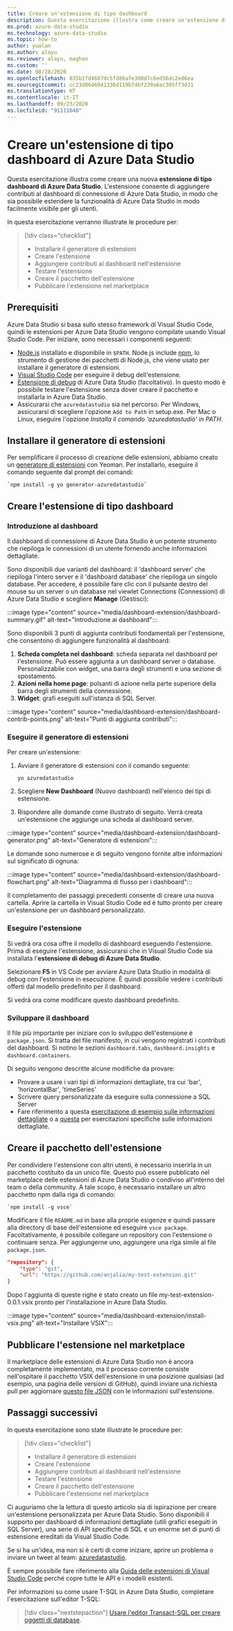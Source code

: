 ```yaml
---
title: Creare un'estensione di tipo dashboard
description: Questa esercitazione illustra come creare un'estensione di tipo dashboard per aggiungere funzionalità personalizzate ad Azure Data Studio.
ms.prod: azure-data-studio
ms.technology: azure-data-studio
ms.topic: how-to
author: yualan
ms.author: alayu
ms.reviewer: alayu, maghan
ms.custom: ''
ms.date: 08/28/2020
ms.openlocfilehash: 835b1fd4687dc5fd86afe300d7c6ed56dc2ed6ea
ms.sourcegitcommit: cc23d8646041336d119b74bf239a6ac305ff3d31
ms.translationtype: HT
ms.contentlocale: it-IT
ms.lasthandoff: 09/23/2020
ms.locfileid: "91111640"
---
```

# <a name="create-an-azure-data-studio-dashboard-extension"></a>Creare un'estensione di tipo dashboard di Azure Data Studio

Questa esercitazione illustra come creare una nuova **estensione di tipo dashboard di Azure Data Studio**. L'estensione consente di aggiungere contributi al dashboard di connessione di Azure Data Studio, in modo che sia possibile estendere la funzionalità di Azure Data Studio in modo facilmente visibile per gli utenti.

In questa esercitazione verranno illustrate le procedure per:
> [!div class="checklist"]
> - Installare il generatore di estensioni
> - Creare l'estensione
> - Aggiungere contributi al dashboard nell'estensione
> - Testare l'estensione
> - Creare il pacchetto dell'estensione
> - Pubblicare l'estensione nel marketplace

## <a name="prerequisites"></a>Prerequisiti

Azure Data Studio si basa sullo stesso framework di Visual Studio Code, quindi le estensioni per Azure Data Studio vengono compilate usando Visual Studio Code. Per iniziare, sono necessari i componenti seguenti:

- [Node.js](https://nodejs.org) installato e disponibile in `$PATH`. Node.js include [npm](https://www.npmjs.com/), lo strumento di gestione dei pacchetti di Node.js, che viene usato per installare il generatore di estensioni.
- [Visual Studio Code](https://code.visualstudio.com) per eseguire il debug dell'estensione.
- [Estensione di debug](https://marketplace.visualstudio.com/items?itemName=ms-mssql.sqlops-debug) di Azure Data Studio (facoltativo). In questo modo è possibile testare l'estensione senza dover creare il pacchetto e installarla in Azure Data Studio.
- Assicurarsi che `azuredatastudio` sia nel percorso. Per Windows, assicurarsi di scegliere l'opzione `Add to Path` in setup.exe. Per Mac o Linux, eseguire l'opzione *Installa il comando 'azuredatastudio' in PATH*.

## <a name="install-the-extension-generator"></a>Installare il generatore di estensioni

Per semplificare il processo di creazione delle estensioni, abbiamo creato un [generatore di estensioni](https://code.visualstudio.com/docs/extensions/yocode) con Yeoman. Per installarlo, eseguire il comando seguente dal prompt dei comandi:

```console
`npm install -g yo generator-azuredatastudio`
```

## <a name="create-your-dashboard-extension"></a>Creare l'estensione di tipo dashboard

### <a name="introduction-to-the-dashboard"></a>Introduzione al dashboard

Il dashboard di connessione di Azure Data Studio è un potente strumento che riepiloga le connessioni di un utente fornendo anche informazioni dettagliate.

Sono disponibili due varianti del dashboard: il 'dashboard server' che riepiloga l'intero server e il 'dashboard database' che riepiloga un singolo database. Per accedere, è possibile fare clic con il pulsante destro del mouse su un server o un database nel viewlet Connections (Connessioni) di Azure Data Studio e scegliere **Manage** (Gestisci):

:::image type="content" source="media/dashboard-extension/dashboard-summary.gif" alt-text="Introduzione ai dashboard":::

Sono disponibili 3 punti di aggiunta contributi fondamentali per l'estensione, che consentono di aggiungere funzionalità al dashboard:

1. **Scheda completa nel dashboard**: scheda separata nel dashboard per l'estensione. Può essere aggiunta a un dashboard server o database. Personalizzabile con widget, una barra degli strumenti e una sezione di spostamento.
2. **Azioni nella home page**: pulsanti di azione nella parte superiore della barra degli strumenti della connessione.
3. **Widget**: grafi eseguiti sull'istanza di SQL Server.

:::image type="content" source="media/dashboard-extension/dashboard-contrib-points.png" alt-text="Punti di aggiunta contributi":::

### <a name="run-the-extension-generator"></a>Eseguire il generatore di estensioni

Per creare un'estensione:

1. Avviare il generatore di estensioni con il comando seguente:

   `yo azuredatastudio`

2. Scegliere **New Dashboard** (Nuovo dashboard) nell'elenco dei tipi di estensione.

3. Rispondere alle domande come illustrato di seguito. Verrà creata un'estensione che aggiunge una scheda al dashboard server.

:::image type="content" source="media/dashboard-extension/dashboard-generator.png" alt-text="Generatore di estensioni":::

Le domande sono numerose e di seguito vengono fornite altre informazioni sul significato di ognuna:

:::image type="content" source="media/dashboard-extension/dashboard-flowchart.png" alt-text="Diagramma di flusso per i dashboard":::

Il completamento dei passaggi precedenti consente di creare una nuova cartella. Aprire la cartella in Visual Studio Code ed è tutto pronto per creare un'estensione per un dashboard personalizzato.

### <a name="run-the-extension"></a>Eseguire l'estensione

Si vedrà ora cosa offre il modello di dashboard eseguendo l'estensione. Prima di eseguire l'estensione, assicurarsi che in Visual Studio Code sia installata l'**estensione di debug di Azure Data Studio**.

Selezionare **F5** in VS Code per avviare Azure Data Studio in modalità di debug con l'estensione in esecuzione. È quindi possibile vedere i contributi offerti dal modello predefinito per il dashboard.

Si vedrà ora come modificare questo dashboard predefinito.

### <a name="develop-the-dashboard"></a>Sviluppare il dashboard

Il file più importante per iniziare con lo sviluppo dell'estensione è `package.json`. Si tratta del file manifesto, in cui vengono registrati i contributi del dashboard. Si notino le sezioni `dashboard.tabs`, `dashboard.insights` e `dashboard.containers`.

Di seguito vengono descritte alcune modifiche da provare:

- Provare a usare i vari tipi di informazioni dettagliate, tra cui 'bar', 'horizontalBar', 'timeSeries'
- Scrivere query personalizzate da eseguire sulla connessione a SQL Server
- Fare riferimento a questa [esercitazione di esempio sulle informazioni dettagliate](../tutorial-qds-sql-server.md) o a [questa](../tutorial-table-space-sql-server.md) per esercitazioni specifiche sulle informazioni dettagliate.

## <a name="package-your-extension"></a>Creare il pacchetto dell'estensione

Per condividere l'estensione con altri utenti, è necessario inserirla in un pacchetto costituito da un unico file. Questo può essere pubblicato nel marketplace delle estensioni di Azure Data Studio o condiviso all'interno del team o della community. A tale scopo, è necessario installare un altro pacchetto npm dalla riga di comando:

```console
`npm install -g vsce`
```

Modificare il file `README.md` in base alla proprie esigenze e quindi passare alla directory di base dell'estensione ed eseguire `vsce package`. Facoltativamente, è possibile collegare un repository con l'estensione o continuare senza. Per aggiungerne uno, aggiungere una riga simile al file `package.json`.

```json
"repository": {
    "type": "git",
    "url": "https://github.com/anjalia/my-test-extension.git"
}
```

Dopo l'aggiunta di queste righe è stato creato un file my-test-extension-0.0.1.vsix pronto per l'installazione in Azure Data Studio.

:::image type="content" source="media/dashboard-extension/install-vsix.png" alt-text="Installare VSIX":::

## <a name="publish-your-extension-to-the-marketplace"></a>Pubblicare l'estensione nel marketplace

Il marketplace delle estensioni di Azure Data Studio non è ancora completamente implementato, ma il processo corrente consiste nell'ospitare il pacchetto VSIX dell'estensione in una posizione qualsiasi (ad esempio, una pagina delle versioni di GitHub), quindi inviare una richiesta pull per aggiornare [questo file JSON](https://github.com/Microsoft/azuredatastudio/blob/release/extensions/extensionsGallery.json) con le informazioni sull'estensione.

## <a name="next-steps"></a>Passaggi successivi

In questa esercitazione sono state illustrate le procedure per:
> [!div class="checklist"]
> - Installare il generatore di estensioni
> - Creare l'estensione
> - Aggiungere contributi al dashboard nell'estensione
> - Testare l'estensione
> - Creare il pacchetto dell'estensione
> - Pubblicare l'estensione nel marketplace

Ci auguriamo che la lettura di questo articolo sia di ispirazione per creare un'estensione personalizzata per Azure Data Studio. Sono disponibili il supporto per dashboard di informazioni dettagliate (utili grafici eseguiti in SQL Server), una serie di API specifiche di SQL e un enorme set di punti di estensione ereditati da Visual Studio Code.

Se si ha un'idea, ma non si è certi di come iniziare, aprire un problema o inviare un tweet al team: [azuredatastudio](https://twitter.com/azuredatastudio).

È sempre possibile fare riferimento alla [Guida delle estensioni di Visual Studio Code](https://code.visualstudio.com/docs/extensions/overview) perché copre tutte le API e i modelli esistenti.

Per informazioni su come usare T-SQL in Azure Data Studio, completare l'esercitazione sull'editor T-SQL:

> [!div class="nextstepaction"]
> [Usare l'editor Transact-SQL per creare oggetti di database](../tutorial-sql-editor.md).
